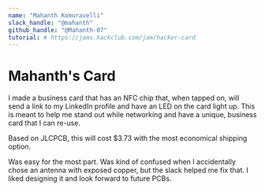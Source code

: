 ```yaml
---
name: "Mahanth Komuravelli"
slack_handle: "@mahanth"
github_handle: "@Mahanth-07"
tutorial: # https://jams.hackclub.com/jam/hacker-card
---
```


# Mahanth's Card

<!-- Describe your board in 2-3 sentences. What are you making? What will it do? -->
I made a business card that has an NFC chip that, when tapped on, will send a link to my LinkedIn profile and have an LED on the card light up.
This is meant to help me stand out while networking and have a unique, business card that I can re-use. 

<!-- How much is it going to cost? -->
Based on JLCPCB, this will cost $3.73 with the most economical shipping option. 

<!-- Tell us a little bit about your design process. What were some challenges? What helped? ***Totally optional*** -->
Was easy for the most part. Was kind of confused when I accidentally chose an antenna with exposed copper, but the slack helped me fix that. I liked
designing it and look forward to future PCBs. 
